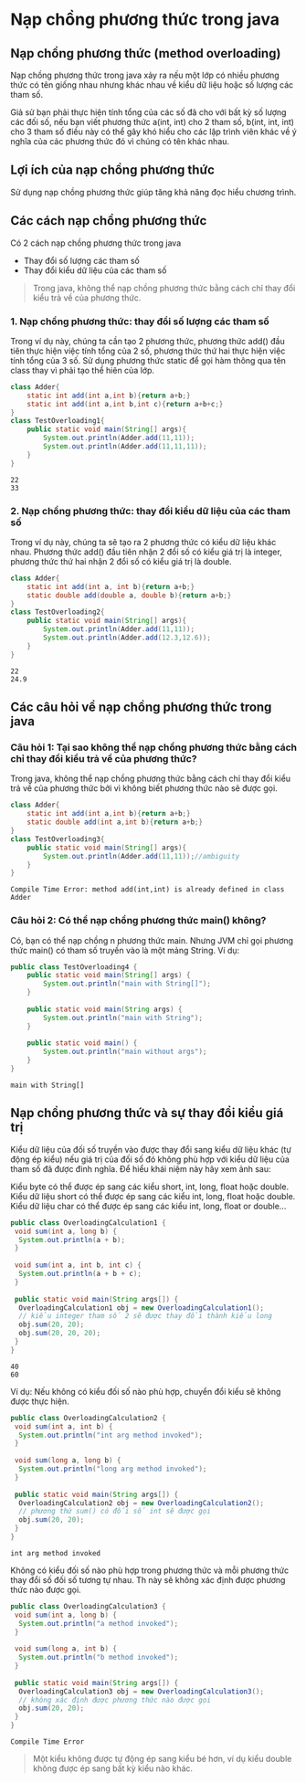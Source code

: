 # Nạp chồng phương thức trong java
## Nạp chồng phương thức (method overloading)
Nạp chồng phương thức trong java xảy ra nếu một lớp có nhiều phương thức có tên giống nhau nhưng khác nhau về kiểu dữ liệu hoặc số lượng các tham số.

Giả sử bạn phải thực hiện tính tổng của các số đã cho với bất kỳ số lượng các đối số, nếu bạn viết phương thức a(int, int) cho 2 tham số, b(int, int, int) cho 3 tham số điều này có thể gây khó hiểu cho các lập trình viên khác về ý nghĩa của các phương thức đó vì chúng có tên khác nhau.

## Lợi ích của nạp chồng phương thức
Sử dụng nạp chồng phương thức giúp tăng khả năng đọc hiểu chương trình.

## Các cách nạp chồng phương thức
Có 2 cách nạp chồng phương thức trong java
- Thay đổi số lượng các tham số
- Thay đổi kiểu dữ liệu của các tham số

> Trong java, không thể nạp chồng phương thức bằng cách chỉ thay đổi kiểu trả về của phương thức.

### 1. Nạp chồng phương thức: thay đổi số lượng các tham số
Trong ví dụ này, chúng ta cần tạo 2 phương thức, phương thức add() đầu tiên thực hiện việc tính tổng của 2 số, phương thức thứ hai thực hiện việc tính tổng của 3 số. Sử dụng phương thức static để gọi hàm thông qua tên class thay vì phải tạo thể hiên của lớp.

```java
class Adder{  
    static int add(int a,int b){return a+b;}  
    static int add(int a,int b,int c){return a+b+c;}  
}  
class TestOverloading1{  
    public static void main(String[] args){  
        System.out.println(Adder.add(11,11));  
        System.out.println(Adder.add(11,11,11));  
    }
}  
```
```
22
33
```

### 2. Nạp chồng phương thức: thay đổi kiểu dữ liệu của các tham số
Trong ví dụ này, chúng ta sẽ tạo ra 2 phương thức có kiểu dữ liệu khác nhau. Phương thức add() đầu tiên nhận 2 đổi số có kiểu giá trị là integer, phương thức thứ hai nhận 2 đổi số có kiểu giá trị là double.

```java
class Adder{  
    static int add(int a, int b){return a+b;}  
    static double add(double a, double b){return a+b;}  
}  
class TestOverloading2{  
    public static void main(String[] args){  
        System.out.println(Adder.add(11,11));  
        System.out.println(Adder.add(12.3,12.6));  
    }
}  
```

```
22
24.9
```

## Các câu hỏi về nạp chồng phương thức trong java

### Câu hỏi 1: Tại sao không thể nạp chồng phương thức bằng cách chỉ thay đổi kiểu trả về của phương thức?
Trong java, không thể nạp chồng phương thức bằng cách chỉ thay đổi kiểu trả về của phương thức bởi vì không biết phương thức nào sẽ được gọi.

```java
class Adder{  
    static int add(int a,int b){return a+b;}  
    static double add(int a,int b){return a+b;}  
}  
class TestOverloading3{  
    public static void main(String[] args){  
        System.out.println(Adder.add(11,11));//ambiguity  
    }
}  
```

```
Compile Time Error: method add(int,int) is already defined in class Adder
```

### Câu hỏi 2: Có thể nạp chồng phương thức main() không?
Có, bạn có thể nạp chồng n phương thức main. Nhưng JVM chỉ gọi phương thức main() có tham số truyền vào là một mảng String. Ví dụ:

```java
public class TestOverloading4 {
    public static void main(String[] args) {
        System.out.println("main with String[]");
    }
 
    public static void main(String args) {
        System.out.println("main with String");
    }
 
    public static void main() {
        System.out.println("main without args");
    }
}
```
```
main with String[]
```

## Nạp chồng phương thức và sự thay đổi kiểu giá trị
Kiểu dữ liệu của đối số truyền vào được thay đổi sang kiểu dữ liệu khác (tự động ép kiểu) nếu giá trị của đối số đó không phù hợp với kiểu dữ liệu của tham số đã được đinh nghĩa. Để hiểu khái niệm này hãy xem ảnh sau:

Kiểu byte có thể được ép sang các kiểu short, int, long, float hoặc double. Kiểu dữ liệu short có thể được ép sang các kiểu int, long, float hoặc double. Kiểu dữ liệu char có thể được ép sang các kiểu int, long, float or double...

```java
public class OverloadingCalculation1 {
 void sum(int a, long b) {
  System.out.println(a + b);
 }
 
 void sum(int a, int b, int c) {
  System.out.println(a + b + c);
 }
 
 public static void main(String args[]) {
  OverloadingCalculation1 obj = new OverloadingCalculation1();
  // kiểu integer tham số 2 sẽ được thay đổi thành kiểu long
  obj.sum(20, 20);  
  obj.sum(20, 20, 20);
 }
}
```

```
40
60
```
Ví dụ: Nếu không có kiểu đối số nào phù hợp, chuyển đổi kiểu sẽ không được thực hiện.
```java
public class OverloadingCalculation2 {
 void sum(int a, int b) {
  System.out.println("int arg method invoked");
 }
 
 void sum(long a, long b) {
  System.out.println("long arg method invoked");
 }
 
 public static void main(String args[]) {
  OverloadingCalculation2 obj = new OverloadingCalculation2();
  // phương thứ sum() có đối số int sẽ được gọi 
  obj.sum(20, 20); 
 }
}
```
```
int arg method invoked
```
Không có kiểu đối số nào phù hợp trong phương thức và mỗi phương thức thay đổi số đối số tương tự nhau. Th này sẽ không xác định được phương thức nào được gọi.
```java
public class OverloadingCalculation3 {
 void sum(int a, long b) {
  System.out.println("a method invoked");
 }
 
 void sum(long a, int b) {
  System.out.println("b method invoked");
 }
 
 public static void main(String args[]) {
  OverloadingCalculation3 obj = new OverloadingCalculation3();
  // không xác định được phương thức nào được gọi
  obj.sum(20, 20);
 }
}
```
```
Compile Time Error
```

>Một kiểu không được tự động ép sang kiểu bé hơn, ví dụ kiểu double không được ép sang bất kỳ kiểu nào khác.
